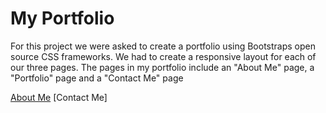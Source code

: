# My Portfolio

 For this project we were asked to create a portfolio using Bootstraps open source CSS frameworks. We had to create a responsive 
 layout for each of our three pages. The pages in my portfolio include an "About Me" page, a "Portfolio" page and a "Contact Me"
 page


[About Me](Aboutme.png)
[Contact Me]
